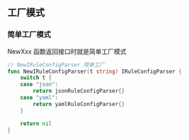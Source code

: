 ## 工厂模式

### 简单工厂模式

NewXxx 函数返回接口时就是简单工厂模式
```go
// NewIRuleConfigParser 简单工厂
func NewIRuleConfigParser(t string) IRuleConfigParser {
    switch t {
    case "json":
        return jsonRuleConfigParser{}
    case "yaml":
        return yamlRuleConfigParser{}
    }

    return nil
}
```
